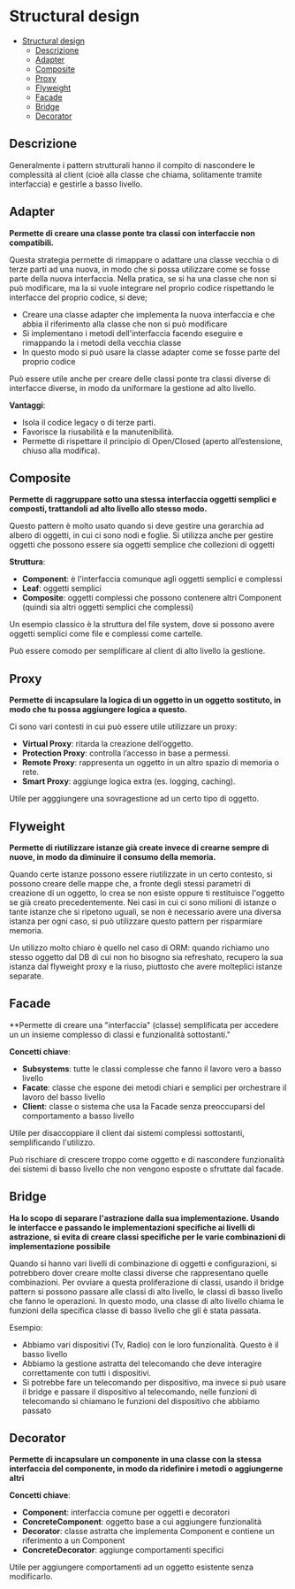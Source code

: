 # Structural design

- [Structural design](#structural-design)
  - [Descrizione](#descrizione)
  - [Adapter](#adapter)
  - [Composite](#composite)
  - [Proxy](#proxy)
  - [Flyweight](#flyweight)
  - [Facade](#facade)
  - [Bridge](#bridge)
  - [Decorator](#decorator)

## Descrizione

Generalmente i pattern strutturali hanno il compito di nascondere le complessità al client (cioè alla classe che chiama, solitamente tramite interfaccia) e gestirle a basso livello.

## Adapter

**Permette di creare una classe ponte tra classi con interfaccie non compatibili.**

Questa strategia permette di rimappare o adattare una classe vecchia o di terze parti ad una nuova, in modo che si possa utilizzare come se fosse parte della nuova interfaccia.
Nella pratica, se si ha una classe che non si può modificare, ma la si vuole integrare nel proprio codice rispettando le interfacce del proprio codice, si deve;

- Creare una classe adapter che implementa la nuova interfaccia e che abbia il riferimento alla classe che non si può modificare
- Si implementano i metodi dell'interfaccia facendo eseguire e rimappando la i metodi della vecchia classe
- In questo modo si può usare la classe adapter come se fosse parte del proprio codice

Può essere utile anche per creare delle classi ponte tra classi diverse di interfacce diverse, in modo da uniformare la gestione ad alto livello.

**Vantaggi**:

- Isola il codice legacy o di terze parti.
- Favorisce la riusabilità e la manutenibilità.
- Permette di rispettare il principio di Open/Closed (aperto all’estensione, chiuso alla modifica).

## Composite

**Permette di raggruppare sotto una stessa interfaccia oggetti semplici e composti, trattandoli ad alto livello allo stesso modo.**

Questo pattern è molto usato quando si deve gestire una gerarchia ad albero di oggetti, in cui ci sono nodi e foglie.
Si utilizza anche per gestire oggetti che possono essere sia oggetti semplice che collezioni di oggetti

**Struttura**:

- **Component**: è l'interfaccia comunque agli oggetti semplici e complessi
- **Leaf**: oggetti semplici
- **Composite**: oggetti complessi che possono contenere altri Component (quindi sia altri oggetti semplici che complessi)

Un esempio classico è la struttura del file system, dove si possono avere oggetti semplici come file e complessi come cartelle.

Può essere comodo per semplificare al client di alto livello la gestione.

## Proxy

**Permette di incapsulare la logica di un oggetto in un oggetto sostituto, in modo che tu possa aggiungere logica a questo.**

Ci sono vari contesti in cui può essere utile utilizzare un proxy:

- **Virtual Proxy**: ritarda la creazione dell’oggetto.
- **Protection Proxy**: controlla l’accesso in base a permessi.
- **Remote Proxy**: rappresenta un oggetto in un altro spazio di memoria o rete.
- **Smart Proxy**: aggiunge logica extra (es. logging, caching).

Utile per agggiungere una sovragestione ad un certo tipo di oggetto.

## Flyweight

**Permette di riutilizzare istanze già create invece di crearne sempre di nuove, in modo da diminuire il consumo della memoria.**

Quando certe istanze possono essere riutilizzate in un certo contesto, si possono creare delle mappe che, a fronte degli stessi parametri di creazione di un oggetto, lo crea se non esiste oppure ti restituisce l'oggetto se già creato precedentemente.
Nei casi in cui ci sono milioni di istanze o tante istanze che si ripetono uguali, se non è necessario avere una diversa istanza per ogni caso, si può utilizzare questo pattern per risparmiare memoria.

Un utilizzo molto chiaro è quello nel caso di ORM: quando richiamo uno stesso oggetto dal DB di cui non ho bisogno sia refreshato, recupero la sua istanza dal flyweight proxy e la riuso, piuttosto che avere molteplici istanze separate.

## Facade

\*\*Permette di creare una "interfaccia" (classe) semplificata per accedere un un insieme complesso di classi e funzionalità sottostanti."

**Concetti chiave**:

- **Subsystems**: tutte le classi complesse che fanno il lavoro vero a basso livello
- **Facate**: classe che espone dei metodi chiari e semplici per orchestrare il lavoro del basso livello
- **Client**: classe o sistema che usa la Facade senza preoccuparsi del comportamento a basso livello

Utile per disaccoppiare il client dai sistemi complessi sottostanti, semplificando l'utilizzo.

Può rischiare di crescere troppo come oggetto e di nascondere funzionalità dei sistemi di basso livello che non vengono esposte o sfruttate dal facade.

## Bridge

**Ha lo scopo di separare l'astrazione dalla sua implementazione. Usando le interfacce e passando le implementazioni specifiche ai livelli di astrazione, si evita di creare classi specifiche per le varie combinazioni di implementazione possibile**

Quando si hanno vari livelli di combinazione di oggetti e configurazioni, si potrebbero dover creare molte classi diverse che rappresentano quelle combinazioni. Per ovviare a questa proliferazione di classi, usando il bridge pattern si possono passare alle classi di alto livello, le classi di basso livello che fanno le operazioni.
In questo modo, una classe di alto livello chiama le funzioni della specifica classe di basso livello che gli è stata passata.

Esempio:

- Abbiamo vari dispositivi (Tv, Radio) con le loro funzionalità. Questo è il basso livello
- Abbiamo la gestione astratta del telecomando che deve interagire correttamente con tutti i dispositivi.
- Si potrebbe fare un telecomando per dispositivo, ma invece si può usare il bridge e passare il dispositivo al telecomando, nelle funzioni di telecomando si chiamano le funzioni del dispositivo che abbiamo passato

## Decorator

**Permette di incapsulare un componente in una classe con la stessa interfaccia del componente, in modo da ridefinire i metodi o aggiungerne altri**

**Concetti chiave**:

- **Component**: interfaccia comune per oggetti e decoratori
- **ConcreteComponent**: oggetto base a cui aggiungere funzionalità
- **Decorator**: classe astratta che implementa Component e contiene un riferimento a un Component
- **ConcreteDecorator**: aggiunge comportamenti specifici

Utile per aggiungere comportamenti ad un oggetto esistente senza modificarlo.
